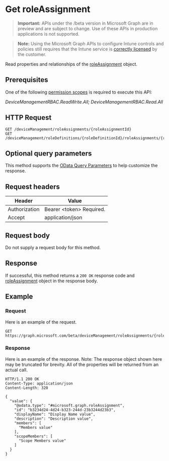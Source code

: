﻿# Get roleAssignment

> **Important:** APIs under the /beta version in Microsoft Graph are in preview and are subject to change. Use of these APIs in production applications is not supported.

> **Note:** Using the Microsoft Graph APIs to configure Intune controls and policies still requires that the Intune service is [correctly licensed](https://go.microsoft.com/fwlink/?linkid=839381) by the customer.

Read properties and relationships of the [roleAssignment](../resources/intune_rbac_roleassignment.md) object.
## Prerequisites
One of the following [permission scopes](https://developer.microsoft.com/en-us/graph/docs/authorization/permission_scopes) is required to execute this API:

*DeviceManagementRBAC.ReadWrite.All; DeviceManagementRBAC.Read.All*
## HTTP Request
<!-- {
  "blockType": "ignored"
}
-->
```http
GET /deviceManagement/roleAssignments/{roleAssignmentId}
GET /deviceManagement/roleDefinitions/{roleDefinitionId}/roleAssignments/{roleAssignmentId}
```

## Optional query parameters
This method supports the [OData Query Parameters](https://developer.microsoft.com/en-us/graph/docs/overview/query_parameters) to help customize the response.
## Request headers
|Header|Value|
|---|---|
|Authorization|Bearer &lt;token&gt; Required.|
|Accept|application/json|

## Request body
Do not supply a request body for this method.

## Response
If successful, this method returns a `200 OK` response code and [roleAssignment](../resources/intune_rbac_roleassignment.md) object in the response body.

## Example
### Request
Here is an example of the request.
```http
GET https://graph.microsoft.com/beta/deviceManagement/roleAssignments/{roleAssignmentId}
```

### Response
Here is an example of the response. Note: The response object shown here may be truncated for brevity. All of the properties will be returned from an actual call.
```http
HTTP/1.1 200 OK
Content-Type: application/json
Content-Length: 320

{
  "value": {
    "@odata.type": "#microsoft.graph.roleAssignment",
    "id": "b3234d24-4d24-b323-244d-23b3244d23b3",
    "displayName": "Display Name value",
    "description": "Description value",
    "members": [
      "Members value"
    ],
    "scopeMembers": [
      "Scope Members value"
    ]
  }
}
```



